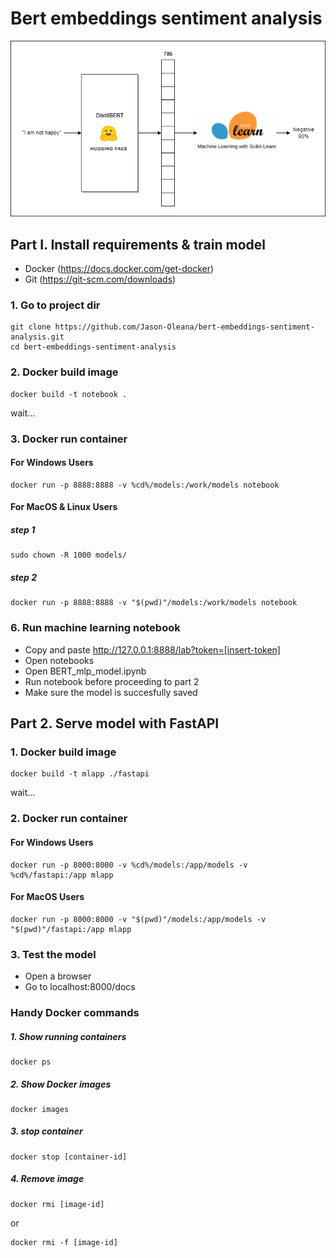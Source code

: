 # Bert embeddings sentiment analysis

<p align="center">
<img src="downstream.png" width="600"/>
</p>

## Part I. Install requirements & train model

- Docker (https://docs.docker.com/get-docker)
- Git (https://git-scm.com/downloads)

### 1. Go to project dir

```shell
git clone https://github.com/Jason-Oleana/bert-embeddings-sentiment-analysis.git
cd bert-embeddings-sentiment-analysis
```

### 2. Docker build image

```shell
docker build -t notebook .
```
wait...

###  3. Docker run container

#### For Windows Users
```shell
docker run -p 8888:8888 -v %cd%/models:/work/models notebook
```

#### For MacOS & Linux Users
##### step 1
```shell
sudo chown -R 1000 models/
```
##### step 2
```shell
docker run -p 8888:8888 -v "$(pwd)"/models:/work/models notebook
```

### 6. Run machine learning notebook
- Copy and paste http://127.0.0.1:8888/lab?token=[insert-token]
- Open notebooks
- Open BERT_mlp_model.ipynb
- Run notebook before proceeding to part 2
- Make sure the model is succesfully saved

## Part 2. Serve model with FastAPI

### 1. Docker build image

```shell
docker build -t mlapp ./fastapi
``` 
wait...

###  2. Docker run container

#### For Windows Users
```shell
docker run -p 8000:8000 -v %cd%/models:/app/models -v %cd%/fastapi:/app mlapp
```

#### For MacOS Users
```shell
docker run -p 8000:8000 -v "$(pwd)"/models:/app/models -v "$(pwd)"/fastapi:/app mlapp
```

###  3. Test the model
- Open a browser
- Go to localhost:8000/docs

### Handy Docker commands

##### 1. Show running containers
```shell
docker ps
```

##### 2. Show Docker images
```shell
docker images
```

##### 3. stop container
```shell
docker stop [container-id]
```

##### 4. Remove image
```shell
docker rmi [image-id]
```

or

```shell
docker rmi -f [image-id]
```
